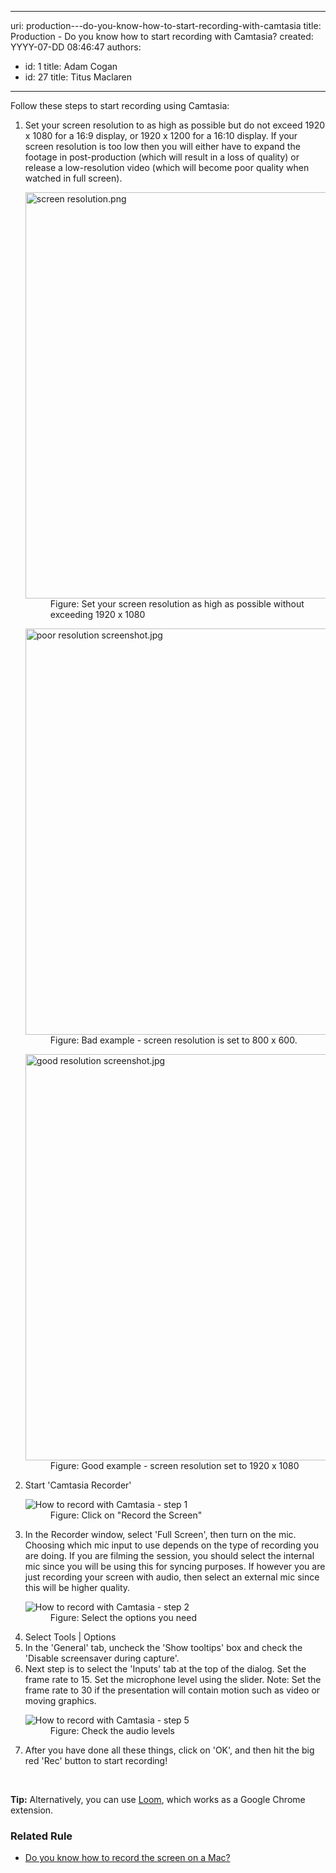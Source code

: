 

---
uri: production---do-you-know-how-to-start-recording-with-camtasia
title: Production - Do you know how to start recording with Camtasia?
created: YYYY-07-DD 08:46:47
authors:
  - id: 1
    title: Adam Cogan
  - id: 27
    title: Titus Maclaren
---




<span class='intro'> Follow these steps to start recording using Camtasia&#58;
​<br> </span>

<ol><li>Set your screen resolution to as high as possible but do not exceed 1920 x 1080 for a 16&#58;9 display,&#160;or 1920 x 1200 for a 16&#58;10 display. If your screen resolution is too low then you will either have to expand the footage in post-production (which will result in a loss of quality) or release a low-resolution video (which will become poor quality when watched in full screen).</li><dl class="image"><dt> <img alt="screen resolution.png" src="/PublishingImages/screen%20resolution.png" style="width&#58;650px;" /> <br></dt><dd>Figure&#58; Set your screen resolution as high as possible without exceeding 1920 x 1080</dd></dl><dl class="badImage"><dt> <img alt="poor resolution screenshot.jpg" src="/PublishingImages/poor%20resolution%20screenshot.jpg" style="width&#58;650px;" /> </dt><dd>Figure&#58; Bad example - screen resolution is set to 800 x 600.</dd></dl><dl class="goodImage"><dt> <img alt="good resolution screenshot.jpg" src="/PublishingImages/good%20resolution%20screenshot.jpg" style="width&#58;650px;" /> </dt><dd>Figure&#58; Good example - screen resolution set to 1920 x 1080</dd></dl><li>Start 'Camtasia Recorder' <dl class="image"><dt> <img alt="How to record with Camtasia - step 1" src="/PublishingImages/record-camtasia-1.jpg" /> </dt><dd>Figure&#58; Click on &quot;Record the Screen&quot;</dd></dl></li><li>In the Recorder window, select 'Full Screen', then turn on the mic. Choosing which mic input to use depends on the type of recording you are doing. If you are filming the session, you should select the internal mic since you will be using this for syncing purposes. If however you are just recording your screen with audio, then select an external mic since this will be higher quality. <dl class="image"><dt> <img alt="How to record with Camtasia - step 2" src="/PublishingImages/record-camtasia-2.jpg" /> </dt><dd>Figure&#58; Select the options you need</dd></dl></li><li>Select Tools | Options</li><li>In the 'General' tab, uncheck the 'Show tooltips' box and check the 'Disable screensaver during capture'.</li><li>Next step is to select the 'Inputs' tab at the top of the dialog. Set the frame rate to 15. Set the microphone level using the slider. Note&#58; Set the frame rate to 30 if the presentation will contain motion such as video or moving graphics.</li><dl class="image"><dt> <img alt="How to record with Camtasia - step 5" src="/PublishingImages/record-camtasia-3.jpg" /> </dt><dd>Figure&#58; Check the audio levels</dd></dl><li>After you have done all these things, click on 'OK', and then hit the big red 'Rec' button to start recording!</li></ol> ​​ 
<p class="greyBox">
   <b>Tip&#58;</b> Alternatively, you can use <a href="https&#58;//www.useloom.com/">Loom</a>, which works as a Google Chrome extension. <br></p><h3 class="ssw15-rteElement-H3">Related Rule<br></h3><ul><li><a href="/_layouts/15/FIXUPREDIRECT.ASPX?WebId=3dfc0e07-e23a-4cbb-aac2-e778b71166a2&amp;TermSetId=07da3ddf-0924-4cd2-a6d4-a4809ae20160&amp;TermId=2934ebec-62ef-4dcf-a300-bd4f84f211c8">Do you know how to record the screen on a Mac?​</a>​<br></li></ul><br>


